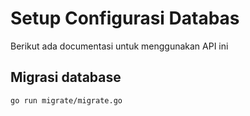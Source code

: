 # Setup Configurasi Databas
Berikut ada documentasi untuk menggunakan API ini
## Migrasi database
```bash
go run migrate/migrate.go
